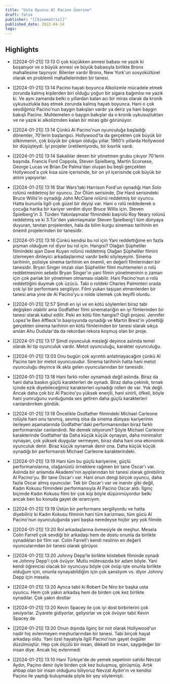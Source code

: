 ```yaml
---
title: "Usta Oyuncu Al Pacino Üzerine"
draft: false
publisher: "[[Sinematris]]"
published_date: 2022-04-14
tags:
---
```



## Highlights
* [[2024-01-21]] 13:13  O çok küçükken annesi babası ne yazık ki boşanıyor ve o büyük annesi ve büyük babasıyla birlikte Bronx mahallesine taşınıyor. Bilenler vardır Bronx, New York'un sosyokültürel olarak en problemli mahallelerinden bir tanesi.

* [[2024-01-21]] 13:14  Pacino hayatı boyunca Alkolizmle mücadele etmek zorunda kalmış kişilerden biri olduğu yoğun bir sigara bağımlısı ne yazık ki. Ve aynı zamanda belki o yıllardan kalan acı bir miras olarak da kronik uykusuzlukla baş etmek zorunda kalmış hayatı boyunca. Hani o çok sevdiğimiz Pacino'nun baygın bakışları vardır ya deriz ya hani baygın bakışlı Pacino. Muhtemelen o baygın bakışlar da o kronik uykusuzluktan ve ne yazık ki alkolizmden kalan bir miras gibi görünüyor.

* [[2024-01-21]] 13:14  Çünkü Al Pacino'nun oyunculuğa başladığı dönemler, 70'lerin başlangıcı. Hollywood'ta da gerçekten çok büyük bir silkinmenin, çok büyük bir çıkışın olduğu yıllar. 1960'lı yıllarda Hollywood bir düşüşteydi. İyi projeler üretilemiyordu, bir kısırlık vardı.

* [[2024-01-21]] 13:14  Sakallılar denen bir yönetmen grubu çıkıyor 70'lerin başında. Francis Ford Coppola, Steven Spielberg, Martin Scorsese, George Lucas ve Brian De Palma'dan oluşan bu beşli gerçekten Hollywood'a çok kısa süre içerisinde, bir on yıl içerisinde çok büyük bir atılım yapıyorlar.

* [[2024-01-21]] 13:16  Star Wars'taki Harrison Ford'un oynadığı Han Solo rolünü reddetmiş bir oyuncu. Zor Ölüm serisinde, Die Hard serisindeki Bruce Willis'in oynadığı John McClane rolünü reddetmiş bir oyuncu. Hatta bununla ilgili çok güzel bir deyişi var. Hani o rolü reddederek o çocuğa harika bir kariyer verdim diyor Bruce Willis için. Steven Spielberg'in 3. Türden Yakınlaşmalar filmindeki başrolü Roy Neary rolünü reddetmiş ve ki 3.Tür'den yakınlaşmalar Steven Spielberg'i tüm dünyaya duyuran, tanıtan projelerden, hala da bilim kurgu sineması tarihinin en önemli projelerinden bir tanesidir.

* [[2024-01-21]] 13:16  Çünkü kendisi bu rol için Yani reddettiğime en fazla pişman olduğum rol diyor bu rol için. Hangisi? Olağan Şüpheliler filmindeki ajan Dave Kuyan rolünü reddetmiş Olağan Şüpheliler filmini izlemeyen dinleyici arkadaşlarımız vardır belki söyleyeyim. Sinema tarihinin, polisiye sinema tarihinin en önemli, en değerli filmlerinden bir tanesidir. Bryan Singer imzalı olan Şüpheliler filmi muhtemelen o rolü reddetmesinin sebebi Bryan Singer'ın yani filmin yönetmeninin o zaman için çok parlak bir yönetmen olmaması olabilir. Hani Pacino'nun o rolü reddettiğini duymak çok üzücü. Tabi o roldeki Charles Palminteri orada çok iyi bir performans sergiliyor. Filmi yukarı taşıyan etmenlerden bir tanesi ama yine de Al Pacino'yu o rolde izlemek çok keyifli olurdu.

* [[2024-01-21]] 12:57  Şimdi en iyi ve en kötü söylemleri biraz tabi değişken olabilir ama Godfather filmi sinematariğin en iyi filmlerinden bir tanesi olarak kabul edilir. Peki en kötü film hangisi? Gigli projesi. Jennifer Lopez'le Ben Affleck'in başroyunda oynadığı ve Martin Brest'in yönettiği gerçekten sinema tarihinin en kötü filmlerinden bir tanesi olarak sıkça anılan Ahu Dudular'da da rekordan rekora koşmuş olan bir proje.

* [[2024-01-21]] 13:17  Şimdi oyunculuk mesleği deyince aslında temel olarak iki tip oyunculuk vardır. Metot oyunculuğu, karakter oyunculuğu.

* [[2024-01-21]] 13:03  Onu bugün çok ayrıntılı anlatmayacağım çünkü Al Pacino tam bir metot oyuncusudur. Sinema tarihinin hatta hani metot oyunculuğu deyince ilk akla gelen oyuncularından bir tanesidir.

* [[2024-01-21]] 13:18  Hani farklı roller oynamadı değil aslında. Biraz da hani daha baskın güçlü karakterleri de oynadı. Biraz daha çekinik, tırnak içinde ezik diyebileceğimiz karakterleri oynadığı rolleri de var. Yok değil. Ancak daha çok biz Al Pacino'yu yüksek enerjili, hani sinirli, öfkeli, böyle hani yumruğunu vurduğunda ses getiren daha güçlü karakterleri canlandırırken gördük.

* [[2024-01-21]] 13:18  Öncelikle Godfather filmindeki Michael Carleone rolüyle hani onu tanımış, sevmiş olsa da sinema dünyası kariyerinin ilerleyen aşamalarında Godfather'daki performansından biraz farklı performanslar canlandırdı. Ne demek istiyorum? Şöyle Michael Carleone karakterinde Godfather'da Daha küçük küçük oynayan, daha minimalist oynayan, çok yüksek duygular vermeyen, biraz daha hani ona ekonomik oyunculuk denir. Biraz küçük oynamak denir ona. Daha küçük küçük oynadığı bir performanstı Michael Carleone karakterindeki.

* [[2024-01-21]] 13:19  Hani tüm bu güçlü kariyerine, güçlü performanslarına, olağanüstü örneklere rağmen bir tane Oscar'ı var. Aslında bir anlamda Akademi'nin ayıplarından bir tanesi olarak görebiliriz Al Pacino'yu. Bir tane Oscar'ı var. Hani onun dengi birçok oyuncu, daha fazla Oscar almış oyuncular. Tek bir Oscar'ı var ve inanılır gibi değil, Kadın Kokusu filmindeki performansıyla Al Pacino Oscar aldı. İlginç biçimde Kadın Kokusu filmi bir çok kişi böyle düşünmüyordur belki ancak ben bu konuda gayet de ısrarcıyım.

* [[2024-01-21]] 13:19  Üstün bir performans sergiliyordu ve hatta diyebiliriz ki Kadın Kokusu filminin hani tüm karizması, tüm gücü Al Pacino'nun oyunculuğunda yani başka neredeyse hiçbir şey yok filmde.

* [[2024-01-21]] 13:20  Rol arkadaşlarına övmesiyle de meşhur. Mesela Colin Farrell çok sevdiği bir arkadaşı hem de dostu onunla da birlikte oynadıkları bir film var. Colin Farrell'ı kendi neslinin en değerli oyuncularından bir tanesi olarak görüyor.

* [[2024-01-21]] 13:20  Johnny Depp'le birlikte köstebek filminde oynadı ve Johnny Depp'i çok övüyor. Mutlu mütevazıda bir adam böyle. Yani kendi öğrencisi olacak bir oyuncuyu böyle çok övüp işte onunla birlikte olduğum için, onunla oynayabildiğim için çok şanslıyım vs. diyor Johnny Depp için mesela.

* [[2024-01-21]] 13:20  Ayrıca tabii ki Robert De Niro bir başka usta oyuncu. Hem çok yakın arkadaş hem de birden çok kez birlikte oynadılar. Çok yakın dostlar

* [[2024-01-21]] 13:20  Kevin Spacey ile çok iyi dost birbirlerini çok seviyorlar. Ziyarete gidiyorlar, geliyorlar ve çok övüyor tabii Kevin Spacey de

* [[2024-01-21]] 13:20  Onun dışında ilginç bir not olarak Hollywood'un nadir hiç evlenmeyen meşhurlarından bir tanesi. Tabi birçok hayat arkadaşı oldu. Yani özel hayatıyla ilgili Pacino'nun gayet övgüler düzülmüştür. Hep çok ölçülü bir insan, dikkatli bir insan, saygıdeğer bir insan diye. Ancak hiç evlenmedi

* [[2024-01-21]] 13:10  Hani Türkiye'de de yemek sepetinin sahibi Nevzat Aydın, Paçino denir öyle birden çok kez buluşmuş, görüşmüş. Artık ahbap olan bir insan olduğunu biliyoruz Nevzat Aydın'ın ve kendisi Paçino ile yaptığı buluşmada şöyle bir şey söylemişti.

